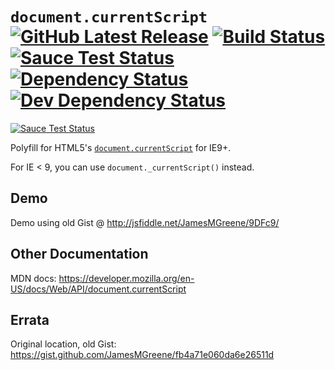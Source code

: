 # `document.currentScript` [![GitHub Latest Release](https://badge.fury.io/gh/JamesMGreene%2Fdocument.currentScript.png)](https://github.com/JamesMGreene/document.currentScript) [![Build Status](https://secure.travis-ci.org/JamesMGreene/document.currentScript.png?branch=master)](https://travis-ci.org/JamesMGreene/document.currentScript) [![Sauce Test Status](https://saucelabs.com/buildstatus/JamesMGreene_dcs)](https://saucelabs.com/u/JamesMGreene_dcs) [![Dependency Status](https://david-dm.org/JamesMGreene/document.currentScript.png?theme=shields.io)](https://david-dm.org/JamesMGreene/document.currentScript) [![Dev Dependency Status](https://david-dm.org/JamesMGreene/document.currentScript/dev-status.png?theme=shields.io)](https://david-dm.org/JamesMGreene/document.currentScript#info=devDependencies)

[![Sauce Test Status](https://saucelabs.com/browser-matrix/JamesMGreene_dcs.svg)](https://saucelabs.com/u/JamesMGreene_dcs)

Polyfill for HTML5's [`document.currentScript`](http://www.whatwg.org/specs/web-apps/current-work/multipage/dom.html#dom-document-currentscript) for IE9+.

For IE < 9, you can use `document._currentScript()` instead.


## Demo

Demo using old Gist @ http://jsfiddle.net/JamesMGreene/9DFc9/


## Other Documentation

MDN docs: https://developer.mozilla.org/en-US/docs/Web/API/document.currentScript


## Errata

Original location, old Gist: https://gist.github.com/JamesMGreene/fb4a71e060da6e26511d
